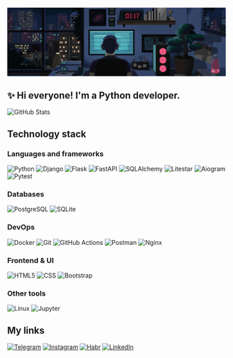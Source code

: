 ![Header](https://github.com/CASEYNGER/caseynger/blob/main/assets/coding.gif)

## ✨ Hi everyone! I'm a Python developer.
![GitHub Stats](https://github-readme-stats.vercel.app/api?username=CASEYNGER&show_icons=true&theme=dark&hide_border=true)

## Technology stack
### Languages and frameworks
![Python](https://img.shields.io/badge/python-python?style=for-the-badge&logo=python&labelColor=262925&color=1b1d1f)
![Django](https://img.shields.io/badge/django-django?style=for-the-badge&logo=django&logoColor=35b842&labelColor=262925&color=1b1d1f)
![Flask](https://img.shields.io/badge/flask-flask?style=for-the-badge&logo=Flask&logoColor=white&labelColor=262925&color=1b1d1f)
![FastAPI](https://img.shields.io/badge/fastapi-fastapi?style=for-the-badge&logo=fastapi&logoColor=82e8e1&labelColor=262925&color=1b1d1f)
![SQLAlchemy](https://img.shields.io/badge/sqlalchemy-sqlalchemy?style=for-the-badge&logo=SQLAlchemy&logoColor=white&labelColor=262925&color=1b1d1f)
![Litestar](https://img.shields.io/badge/litestar-litestar?style=for-the-badge&labelColor=262925&color=1b1d1f)
![Aiogram](https://img.shields.io/badge/aiogram-aiogram?style=for-the-badge&labelColor=262925&color=1b1d1f)
![Pytest](https://img.shields.io/badge/pytest-pytest?style=for-the-badge&labelColor=262925&color=1b1d1f)

### Databases
![PostgreSQL](https://img.shields.io/badge/postgresql-postresql?style=for-the-badge&logo=postgresql&logoColor=82e8e1&labelColor=262925&color=1b1d1f)
![SQLite](https://img.shields.io/badge/sqlite-sqlite?style=for-the-badge&logo=SQLite&logoColor=8db0c4&labelColor=262925&color=1b1d1f)

### DevOps
![Docker](https://img.shields.io/badge/docker-docker?style=for-the-badge&logo=docker&logoColor=4fd6ff&labelColor=262925&color=1b1d1f)
![Git](https://img.shields.io/badge/git-git?style=for-the-badge&logo=Git&logoColor=white&labelColor=262925&color=1b1d1f)
![GitHub Actions](https://img.shields.io/badge/github_actions-githubactions?style=for-the-badge&logo=GitHub%20Actions&logoColor=white&labelColor=262925&color=1b1d1f)
![Postman](https://img.shields.io/badge/postman-postman?style=for-the-badge&logo=postman&logoColor=ff8742&labelColor=262925&color=1b1d1f)
![Nginx](https://img.shields.io/badge/nginx-nginx?style=for-the-badge&logo=nginx&logoColor=04c918&labelColor=262925&color=1b1d1f)

### Frontend & UI
![HTML5](https://img.shields.io/badge/html-html?style=for-the-badge&logo=html5&logoColor=ff9e42&labelColor=262925&color=1b1d1f)
![CSS](https://img.shields.io/badge/css-css?style=for-the-badge&logo=css&logoColor=cd42ff&labelColor=262925&color=1b1d1f)
![Bootstrap](https://img.shields.io/badge/bootstrap-bootstrap?style=for-the-badge&logo=Bootstrap&logoColor=4281ff&labelColor=262925&color=1b1d1f)

### Other tools
![Linux](https://img.shields.io/badge/linux-linux?style=for-the-badge&logo=Linux&logoColor=ffec42&labelColor=262925&color=1b1d1f)
![Jupyter](https://img.shields.io/badge/jupyter-jupyter?style=for-the-badge&logo=Jupyter&logoColor=ff8a1c&labelColor=262925&color=1b1d1f)

## My links
[![Telegram](https://img.shields.io/badge/telegram-telegram?style=for-the-badge&logo=telegram&labelColor=262925&color=262925)](https://t.me/caseynger)
[![Instagram](https://img.shields.io/badge/instagram-instagram?style=for-the-badge&logo=instagram&labelColor=262925&color=262925)](https://www.instagram.com/caseynger)
[![Habr](https://img.shields.io/badge/habr-habr?style=for-the-badge&logo=habr&labelColor=262925&color=262925)](https://habr.com/ru/users/caseynger/)
[![LinkedIn](https://img.shields.io/badge/linkedin-linkedin?style=for-the-badge&logo=linkedin&labelColor=262925&color=262925)](https://www.linkedin.com/in/caseynger)
